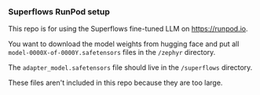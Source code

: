 ### Superflows RunPod setup

This repo is for using the Superflows fine-tuned LLM on https://runpod.io.

You want to download the model weights from hugging face and put all `model-0000X-of-0000Y.safetensors` files in the `/zephyr` directory.

The `adapter_model.safetensors` file should live in the `/superflows` directory.

These files aren't included in this repo because they are too large.

